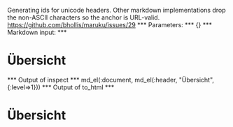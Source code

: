 Generating ids for unicode headers. Other markdown implementations drop the non-ASCII characters so the anchor is URL-valid. https://github.com/bhollis/maruku/issues/29
*** Parameters: ***
{}
*** Markdown input: ***
# Übersicht
*** Output of inspect ***
md_el(:document, md_el(:header, "Übersicht", {:level=>1}))
*** Output of to_html ***
<h1 id='bersicht_1'>Übersicht</h1>

